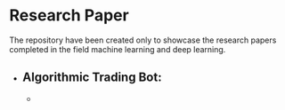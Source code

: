 # Research Paper

The repository have been created only to showcase the research papers completed in the field machine learning and deep learning.

* ## Algorithmic Trading Bot:
    * 

